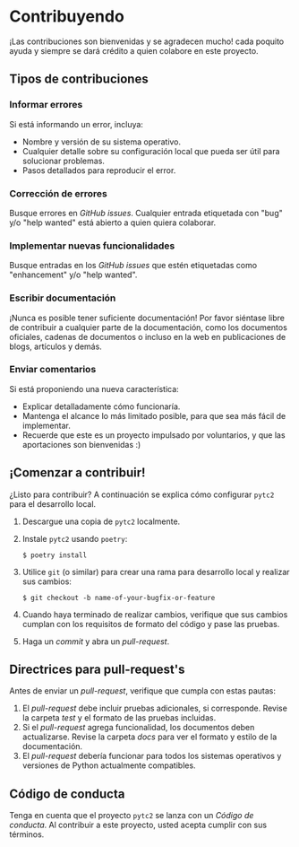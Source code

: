 # Contribuyendo

¡Las contribuciones son bienvenidas y se agradecen mucho! cada poquito
ayuda y siempre se dará crédito a quien colabore en este proyecto.

## Tipos de contribuciones

### Informar errores

Si está informando un error, incluya:

* Nombre y versión de su sistema operativo.
* Cualquier detalle sobre su configuración local que pueda ser útil para solucionar problemas.
* Pasos detallados para reproducir el error.

### Corrección de errores

Busque errores en *GitHub issues*. Cualquier entrada etiquetada con "bug" y/o "help wanted"
está abierto a quien quiera colaborar.

### Implementar nuevas funcionalidades

Busque entradas en los *GitHub issues* que estén etiquetadas como "enhancement"
y/o "help wanted".

### Escribir documentación

¡Nunca es posible tener suficiente documentación! Por favor siéntase libre de contribuir a cualquier
parte de la documentación, como los documentos oficiales, cadenas de documentos o incluso
en la web en publicaciones de blogs, artículos y demás.

### Enviar comentarios

Si está proponiendo una nueva característica:

* Explicar detalladamente cómo funcionaría.
* Mantenga el alcance lo más limitado posible, para que sea más fácil de implementar.
* Recuerde que este es un proyecto impulsado por voluntarios, y que las aportaciones
   son bienvenidas :)

## ¡Comenzar a contribuir!

¿Listo para contribuir? A continuación se explica cómo configurar `pytc2` para el desarrollo local.

1. Descargue una copia de `pytc2` localmente.
2. Instale `pytc2` usando `poetry`:

     ```console
     $ poetry install
     ```

3. Utilice `git` (o similar) para crear una rama para desarrollo local y realizar sus cambios:

     ```console
     $ git checkout -b name-of-your-bugfix-or-feature
     ```

4. Cuando haya terminado de realizar cambios, verifique que sus cambios cumplan con los requisitos de formato del código y pase las pruebas.

5. Haga un *commit* y abra un *pull-request*.

## Directrices para pull-request's

Antes de enviar un *pull-request*, verifique que cumpla con estas pautas:

1. El *pull-request* debe incluir pruebas adicionales, si corresponde. Revise la carpeta *test* y el formato de las pruebas incluidas.
2. Si el *pull-request* agrega funcionalidad, los documentos deben actualizarse. Revise la carpeta *docs* para ver el formato y estilo de la documentación.
3. El *pull-request* debería funcionar para todos los sistemas operativos y versiones de Python actualmente compatibles.

## Código de conducta

Tenga en cuenta que el proyecto `pytc2` se lanza con un *Código de conducta*. Al contribuir a este proyecto, usted acepta cumplir con sus términos.


